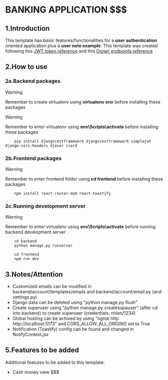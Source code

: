 # BANKING APPLICATION $$$

## 1.Introduction
This template has *basic* features/functionalities for a **user authentication** oriented application plus a **user note example**. This template was created following this [JWT token reference](https://www.youtube.com/watch?v=xjMP0hspNLE&t=3375s&ab_channel=DennisIvy) and this [Djoser endpoints reference](https://www.youtube.com/watch?v=QFDyXWRYQjY&list=PLJRGQoqpRwdfoa9591BcUS6NmMpZcvFsM&ab_channel=BryanBrkic)

## 2.How to use
### 2a.Backend packages
> [!WARNING]
> Remember to create virtualenv using **virtualenv env** before installing these packages

> [!WARNING]
> Remember to enter virtualenv using **env\Scripts\activate** before installing these packages
```
    pip install djangorestframework djangorestframework-simplejwt django-cors-headers djoser ccard
```
### 2b.Frontend packages
> [!WARNING]
> Remember to enter frontend folder using **cd frontend** before installing these packages
```
    npm install react-router-dom react-toastify
```
### 2c.Running development server
> [!WARNING]
> Remember to enter virtualenv using **env\Scripts\activate** before running backend development server
```
    cd backend
    python manage.py runserver
```
```
    cd frontend
    npm run dev
```
## 3.Notes/Attention
- Customized emails can be modified in backend/account/templates/emails and backend/account/email.py (and settings.py)
- Django data can be deleted using "python manage.py flush"
- Create superuser using "python manage.py createsupauser" (after cd into backend) to create superuser (credentials: nhien/1234)
- Global hosting can be achived by using "ngrok http http://localhost:5173" and CORS_ALLOW_ALL_ORIGINS set to True
- Notification (Toastify) config can be found and changed in NotifyContext.jsx

## 5.Features to be added
Additional features to be added to this template:
- Cash money view $$$

